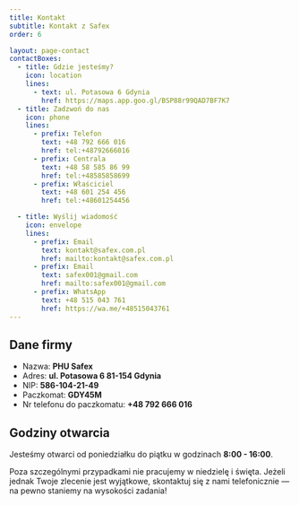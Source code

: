 ```yaml
---
title: Kontakt
subtitle: Kontakt z Safex
order: 6

layout: page-contact
contactBoxes:
  - title: Gdzie jesteśmy?
    icon: location
    lines:
      - text: ul. Potasowa 6 Gdynia
        href: https://maps.app.goo.gl/BSP88r99QAD7BF7K7
  - title: Zadzwoń do nas
    icon: phone
    lines:
      - prefix: Telefon
        text: +48 792 666 016
        href: tel:+48792666016
      - prefix: Centrala
        text: +48 58 585 86 99
        href: tel:+48585858699
      - prefix: Właściciel
        text: +48 601 254 456
        href: tel:+48601254456

  - title: Wyślij wiadomość
    icon: envelope
    lines:
      - prefix: Email
        text: kontakt@safex.com.pl
        href: mailto:kontakt@safex.com.pl
      - prefix: Email
        text: safex001@gmail.com
        href: mailto:safex001@gmail.com
      - prefix: WhatsApp
        text: +48 515 043 761
        href: https://wa.me/+48515043761
---
```


## Dane firmy

- Nazwa: **PHU Safex**
- Adres: **ul. Potasowa 6 81-154 Gdynia**
- NIP: **586-104-21-49**
- Paczkomat: **GDY45M**
- Nr telefonu do paczkomatu: **+48 792 666 016**

## Godziny otwarcia

Jesteśmy otwarci od poniedziałku do piątku w godzinach **8:00 - 16:00**.

Poza szczególnymi przypadkami nie pracujemy w niedzielę i święta. Jeżeli jednak
Twoje zlecenie jest wyjątkowe, skontaktuj się z nami telefonicznie — na pewno
staniemy na wysokości zadania!
